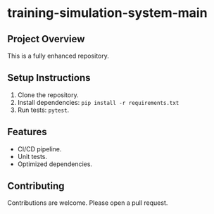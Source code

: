 # training-simulation-system-main

## Project Overview
This is a fully enhanced repository.

## Setup Instructions
1. Clone the repository.
2. Install dependencies: `pip install -r requirements.txt`
3. Run tests: `pytest`.

## Features
- CI/CD pipeline.
- Unit tests.
- Optimized dependencies.
## Contributing
Contributions are welcome. Please open a pull request.

